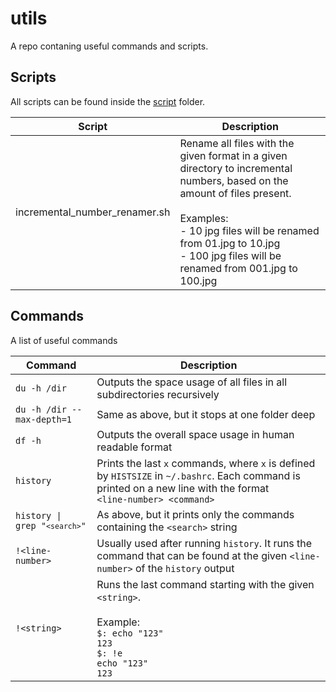 # utils
A repo contaning useful commands and scripts.

## Scripts

All scripts can be found inside the [script](https://github.com/NicolaFerracin/utils/tree/master/scripts) folder.

| Script        | Description  |
| ------------- | -------------|
| incremental_number_renamer.sh | Rename all files with the given format in a given directory to incremental numbers, based on the amount of files present. <br/><br/> Examples: <br/>- 10 jpg files will be renamed from 01.jpg to 10.jpg <br/>- 100 jpg files will be renamed from 001.jpg to 100.jpg |

## Commands

A list of useful commands

| Command | Description |
| ------- | ----------- |
| `du -h /dir` | Outputs the space usage of all files in all subdirectories recursively |
| `du -h /dir --max-depth=1` | Same as above, but it stops at one folder deep |
| `df -h` | Outputs the overall space usage in human readable format |
| `history` | Prints the last `x` commands, where `x` is defined by `HISTSIZE` in `~/.bashrc`. Each command is printed on a new line with the format<br/>`<line-number> <command>` |
| <code>history &#124; grep "`<search>`"<code> | As above, but it prints only the commands containing the `<search>` string |
| `!<line-number>` | Usually used after running `history`. It runs the command that can be found at the given `<line-number>` of the `history` output
| `!<string>` | Runs the last command starting with the given `<string>`. <br/><br/>Example:<br/>`$: echo "123"`<br/>`123`<br/>`$: !e`<br/>`echo "123"`<br/>`123`